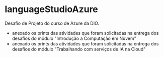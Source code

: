 # languageStudioAzure
Desafio de Projeto do curso de Azure da DIO.
- anexado os prints das atividades que foram solicitadas na entrega dos desafios do módulo "Introdução a Computação em Nuvem"
- anexado os prints das atividades que foram solicitadas na entrega dos desafios do módulo "Trabalhando com serviços de IA na Cloud"

